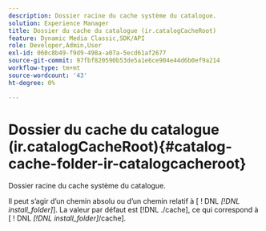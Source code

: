 ```yaml
---
description: Dossier racine du cache système du catalogue.
solution: Experience Manager
title: Dossier du cache du catalogue (ir.catalogCacheRoot)
feature: Dynamic Media Classic,SDK/API
role: Developer,Admin,User
exl-id: 060c8b49-f9d9-498a-a07a-5ecd61af2677
source-git-commit: 97fbf820590b53de5a1e6ce904e44d6b0ef9a214
workflow-type: tm+mt
source-wordcount: '43'
ht-degree: 0%

---
```


# Dossier du cache du catalogue (ir.catalogCacheRoot){#catalog-cache-folder-ir-catalogcacheroot}

Dossier racine du cache système du catalogue.

Il peut s’agir d’un chemin absolu ou d’un chemin relatif à [ ! DNL *[!DNL install_folder]*]. La valeur par défaut est [!DNL ./cache], ce qui correspond à [ ! DNL *[!DNL install_folder]*/cache].
